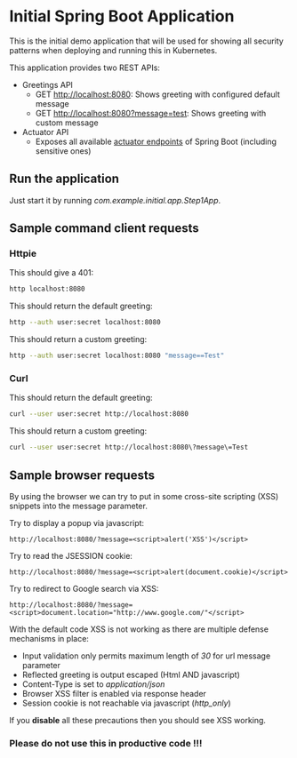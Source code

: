 # Initial Spring Boot Application

This is the initial demo application that will be used for showing
all security patterns when deploying and running this in Kubernetes.

This application provides two REST APIs:

* Greetings API
  * GET [http://localhost:8080](http://localhost:8080): Shows greeting with configured default message
  * GET [http://localhost:8080?message=test](http://localhost:8080?message=test): Shows greeting with custom message
* Actuator API
  * Exposes all available [actuator endpoints](http://localhost:8080/actuator) of Spring Boot (including sensitive ones)
    
## Run the application

Just start it by running _com.example.initial.app.Step1App_.

## Sample command client requests

### Httpie

This should give a 401:

```bash
http localhost:8080
```

This should return the default greeting:

```bash
http --auth user:secret localhost:8080
```

This should return a custom greeting:

```bash
http --auth user:secret localhost:8080 "message==Test"
```

### Curl

This should return the default greeting:

```bash
curl --user user:secret http://localhost:8080
```

This should return a custom greeting:

```bash
curl --user user:secret http://localhost:8080\?message\=Test
```

## Sample browser requests

By using the browser we can try to put in 
some cross-site scripting (XSS) snippets into the message parameter.

Try to display a popup via javascript:

```http request
http://localhost:8080/?message=<script>alert('XSS')</script>
```

Try to read the JSESSION cookie:

```http request
http://localhost:8080/?message=<script>alert(document.cookie)</script> 
```

Try to redirect to Google search via XSS:

```http request
http://localhost:8080/?message=<script>document.location="http://www.google.com/"</script>
``` 

With the default code XSS is not working as there are multiple 
defense mechanisms in place:

* Input validation only permits maximum length of _30_ for url message parameter
* Reflected greeting is output escaped (Html AND javascript)
* Content-Type is set to _application/json_ 
* Browser XSS filter is enabled via response header
* Session cookie is not reachable via javascript (_http_only_)

If you __disable__ all these precautions then you should see XSS working.

### Please do not use this in productive code !!! 